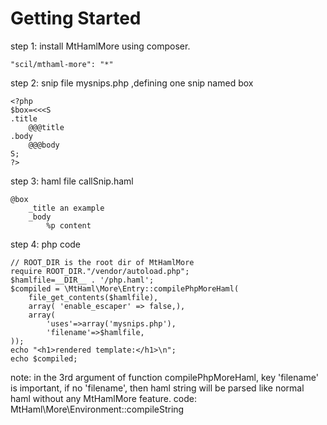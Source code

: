 Getting Started
==========

step 1: install MtHamlMore using composer.
```
"scil/mthaml-more": "*"
```

step 2:  snip file mysnips.php ,defining one snip named box
```
<?php
$box=<<<S
.title
    @@@title
.body
    @@@body
S;
?>
```

step 3:  haml file callSnip.haml
```
@box
    _title an example
    _body
        %p content
```

step 4: php code
```
// ROOT_DIR is the root dir of MtHamlMore
require ROOT_DIR."/vendor/autoload.php";
$hamlfile=__DIR__ . '/php.haml';
$compiled = \MtHaml\More\Entry::compilePhpMoreHaml(
    file_get_contents($hamlfile),
    array( 'enable_escaper' => false,),
    array(
        'uses'=>array('mysnips.php'),
        'filename'=>$hamlfile,
));
echo "<h1>rendered template:</h1>\n";
echo $compiled;
```

note: in the 3rd argument of function compilePhpMoreHaml, key 'filename' is important, if no 'filename', then haml string will be parsed like normal haml without any MtHamlMore feature.
code: MtHaml\More\Environment::compileString

